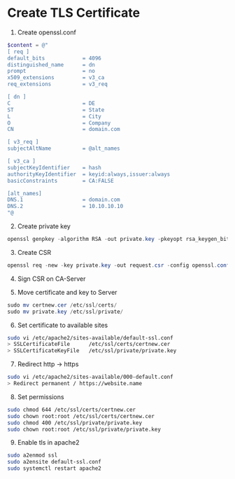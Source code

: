 # Create TLS Certificate
1. Create openssl.conf
```powershell
$content = @"
[ req ]
default_bits			= 4096
distinguished_name		= dn
prompt					= no
x509_extensions			= v3_ca
req_extensions			= v3_req

[ dn ]
C						= DE
ST						= State
L						= City
O						= Company
CN						= domain.com

[ v3_req ]
subjectAltName			= @alt_names

[ v3_ca ]
subjectKeyIdentifier	= hash
authorityKeyIdentifier	= keyid:always,issuer:always
basicConstraints		= CA:FALSE

[alt_names]
DNS.1 					= domain.com
DNS.2					= 10.10.10.10
"@
```

2. Create private key
```powershell
openssl genpkey -algorithm RSA -out private.key -pkeyopt rsa_keygen_bits:4096
```

3. Create CSR
```powershell
openssl req -new -key private.key -out request.csr -config openssl.conf
```

4. Sign CSR on CA-Server

5. Move certificate and key to Server
```powershell
sudo mv certnew.cer /etc/ssl/certs/
sudo mv private.key /etc/ssl/private/
```

6. Set certificate to available sites
```bash
sudo vi /etc/apache2/sites-available/default-ssl.conf
> SSLCertificateFile      /etc/ssl/certs/certnew.cer
> SSLCertificateKeyFile   /etc/ssl/private/private.key
```

7. Redirect http -> https
```bash
sudo vi /etc/apache2/sites-available/000-default.conf
> Redirect permanent / https://website.name
```

8. Set permissions
```bash
sudo chmod 644 /etc/ssl/certs/certnew.cer
sudo chown root:root /etc/ssl/certs/certnew.cer
sudo chmod 400 /etc/ssl/private/private.key
sudo chown root:root /etc/ssl/private/private.key
```

9. Enable tls in apache2
```bash
sudo a2enmod ssl
sudo a2ensite default-ssl.conf
sudo systemctl restart apache2
```